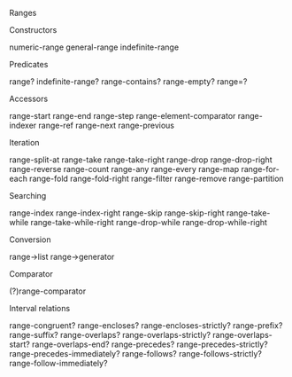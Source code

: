 Ranges

Constructors

numeric-range
general-range
indefinite-range

Predicates

range?
indefinite-range?
range-contains?
range-empty?
range=?

Accessors

range-start
range-end
range-step
range-element-comparator
range-indexer
range-ref
range-next
range-previous

Iteration

range-split-at
range-take
range-take-right
range-drop
range-drop-right
range-reverse
range-count
range-any
range-every
range-map
range-for-each
range-fold
range-fold-right
range-filter
range-remove
range-partition

Searching

range-index
range-index-right
range-skip
range-skip-right
range-take-while
range-take-while-right
range-drop-while
range-drop-while-right

Conversion

range->list
range->generator

Comparator

(?)range-comparator

Interval relations

range-congruent?
range-encloses?
range-encloses-strictly?
range-prefix?
range-suffix?
range-overlaps?
range-overlaps-strictly?
range-overlaps-start?
range-overlaps-end?
range-precedes?
range-precedes-strictly?
range-precedes-immediately?
range-follows?
range-follows-strictly?
range-follow-immediately?
